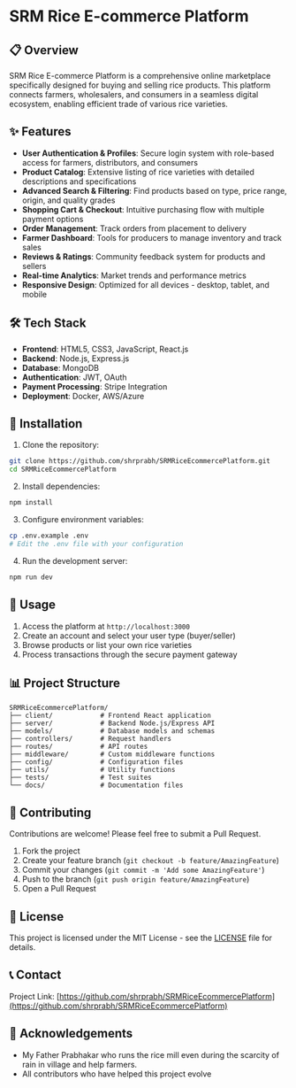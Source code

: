 # SRM Rice E-commerce Platform


## 📋 Overview

SRM Rice E-commerce Platform is a comprehensive online marketplace specifically designed for buying and selling rice products. This platform connects farmers, wholesalers, and consumers in a seamless digital ecosystem, enabling efficient trade of various rice varieties.

## ✨ Features

- **User Authentication & Profiles**: Secure login system with role-based access for farmers, distributors, and consumers
- **Product Catalog**: Extensive listing of rice varieties with detailed descriptions and specifications
- **Advanced Search & Filtering**: Find products based on type, price range, origin, and quality grades
- **Shopping Cart & Checkout**: Intuitive purchasing flow with multiple payment options
- **Order Management**: Track orders from placement to delivery
- **Farmer Dashboard**: Tools for producers to manage inventory and track sales
- **Reviews & Ratings**: Community feedback system for products and sellers
- **Real-time Analytics**: Market trends and performance metrics
- **Responsive Design**: Optimized for all devices - desktop, tablet, and mobile

## 🛠️ Tech Stack

- **Frontend**: HTML5, CSS3, JavaScript, React.js
- **Backend**: Node.js, Express.js
- **Database**: MongoDB
- **Authentication**: JWT, OAuth
- **Payment Processing**: Stripe Integration
- **Deployment**: Docker, AWS/Azure

## 🚀 Installation

1. Clone the repository:
```bash
git clone https://github.com/shrprabh/SRMRiceEcommercePlatform.git
cd SRMRiceEcommercePlatform
```

2. Install dependencies:
```bash
npm install
```

3. Configure environment variables:
```bash
cp .env.example .env
# Edit the .env file with your configuration
```

4. Run the development server:
```bash
npm run dev
```

## 🔧 Usage

1. Access the platform at `http://localhost:3000`
2. Create an account and select your user type (buyer/seller)
3. Browse products or list your own rice varieties
4. Process transactions through the secure payment gateway

## 📊 Project Structure

```
SRMRiceEcommercePlatform/
├── client/            # Frontend React application
├── server/            # Backend Node.js/Express API
├── models/            # Database models and schemas
├── controllers/       # Request handlers
├── routes/            # API routes
├── middleware/        # Custom middleware functions
├── config/            # Configuration files
├── utils/             # Utility functions
├── tests/             # Test suites
└── docs/              # Documentation files
```

## 🤝 Contributing

Contributions are welcome! Please feel free to submit a Pull Request.

1. Fork the project
2. Create your feature branch (`git checkout -b feature/AmazingFeature`)
3. Commit your changes (`git commit -m 'Add some AmazingFeature'`)
4. Push to the branch (`git push origin feature/AmazingFeature`)
5. Open a Pull Request

## 📝 License

This project is licensed under the MIT License - see the [LICENSE](LICENSE) file for details.

## 📞 Contact

Project Link: [https://github.com/shrprabh/SRMRiceEcommercePlatform](https://github.com/shrprabh/SRMRiceEcommercePlatform)

## 🙏 Acknowledgements

- My Father Prabhakar who runs the rice mill even during the scarcity of rain in village and help farmers. 
- All contributors who have helped this project evolve
